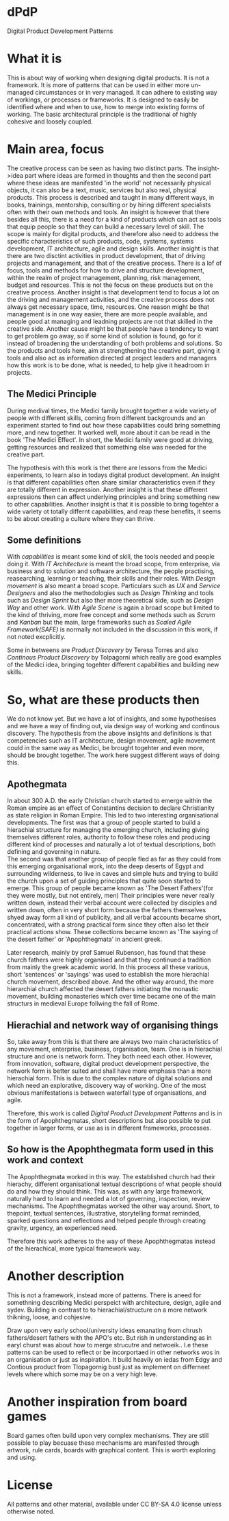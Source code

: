 # dPdP
Digital Product Development Patterns

# What it is
This is about way of working when designing digital products. It is not a framework. It is more of patterns that can be used in either more un-managed circumstances or in very managed. It can adhere to existing way of workings, or processes or frameworks. It is designed to easily be identified where and when to use, how to merge into existing forms of working. The basic architectural principle is the traditional of highly cohesive and loosely coupled.

# Main area, focus
The creative process can be seen as having two distinct parts. The insight->idea part where ideas are formed in thoughts and then the second part where these ideas are manifested 'in the world' not necessarily physical objects, it can also be a text, music, services but also real, physical products. This process is described and taught in many different ways, in books, trainings, mentorship, consulting or by hiring different specialists often with their own methods and tools. An insight is however that there besides all this, there is a need for a kind of products which can act as tools that equip people so that they can build a necessary level of skill. The scope is mainly for digital products, and therefore also need to address the specific characteristics of such products, code, systems, systems development, IT architecture, agile and design skills.
Another insight is that there are two disctint activities in product development, that of driving projects and management, and that of the creative process. There is a lof of focus, tools and methods for how to drive and structure development, within the realm of project management, planning, risk management, budget and resources. This is not the focus on these products but on the creative process. Another insight is that development tend to focus a lot on the driving and management activities, and the creative process does not always get necessary space, time, resources. One reason might be that management is in one way easier, there are more people available, and people good at managing and leadning projects are not that skilled in the creative side. Another cause might be that people have a tendency to want to get problem go away, so if some kind of solution is found, go for it instead of broadening the understanding of both problems and solutions.
So the products and tools here, aim at strengthening the creative part, giving it tools and also act as information directed at project leaders and managers how this work is to be done, what is needed, to help give it headroom in projects.

## The Medici Principle
During medival times, the Medici family brought together a wide variety of people with different skills, coming from different backgrounds and an experiment started to find out how these capabilities could bring something more, and new together. It worked well, more about it can be read in the book 'The Medici Effect'. In short, the Medici family were good at driving, getting resources and realized that something else was needed for the creative part.

The hypothesis with this work is thet there are lessons from the Medici experiments, to learn also in todays digital product development. An insight is that different capabilities often share similar characteristics even if they are totally different in expression. Another insight is that these different expressions then can affect underlying principles and bring something new to other capabilities. Another insight is that it is possible to bring togehter a wide variety ot totally differnt capabilities, and reap these benefits, it seems to be about creating a culture where they can thrive. 

## Some definitions 
With _capabilities_ is meant some kind of skill, the tools needed and people doing it.
With _IT Architecture_ is meant the broad scope, from enterprise, via business and to solution and software architecture, the people practising, reasearching, learning or teaching, their skills and their roles.
With _Design movement_ is also meant a broad scope. Particulars such as _UX_ and _Service Designers_ and also the methodologies such as _Design Thinking_ and tools such as _Design Sprint_ but also ther more theoretical side, such as _Design Way_ and other work. 
With _Agile Scene_ is again a broad scope but limited to the kind of thriving, more free concept and some methods such as _Scrum_ and _Kanban_ but the main, large frameworks such as _Scaled Agile Framework(SAFE)_ is normally not included in the discussion in this work, if not noted excplicitly.

Some in betweens are _Product Discovery_ by Teresa Torres and also _Continous Product Discovery_ by Tolpagorni which really are good examples of the Medici idea, bringing togehter different capabilities and building new skills.

# So, what are these products then
We do not know yet. But we have a lot of insights, and some hypothesises and we have a way of finding out, via design way of working and continous discovery.
The hypothesis from the above insights and definitions is that competencies such as IT architecture, design movement, agile movement could in the same way as Medici, be brought togehter and even more, should be brought together. The work here suggest different ways of doing this. 

## Apothegmata
In about 300 A.D. the early Christian church started to emerge within the Roman empire as an effect of Constantins decision to declare Christianity as state religion in Roman Empire. This led to two interesting organisational developments. 
The first was that a group of people started to build a hierachial structure for managing the emerging church, including giving themselves different roles, authority to follow these roles and producing different kind of processes and naturally a lot of textual descriptions, both defining and governing in nature.  
The second was that another group of people fled as far as they could from this emerging organisational work, into the deep deserts of Egypt and surrounding wilderness, to live in caves and simple huts and trying to build the church upon a set of guiding principles that quite soon started to emerge. This group of people became known as 'The Desert Fathers'(for they were mostly, but not entirely, men) Their principles were never really written down, instead their verbal account were collected by disciples and written down, often in very short form because the fathers themselves shyed away form all kind of publicity, and all verbal accounts became short, concentrated, with a strong practical form since they often also let their practical actions show. These collections became known as 'The saying of the desert father' or 'Apophthegmata' in ancient greek.

Later research, mainly by prof Samuel Rubenson, has found that these church fathers were highly organised and that they continued a tradition from mainly the greek academic world. In this process all these various, short 'sentences' or 'sayings' was used to establish the more hierachial church movement, described above. And the other way around, the more hierarchial church affected the desert fathers initiating the monastic movement, building monasteries which over time became one of the main structurs in medieval Europe follwing the fall of Rome.

## Hierachial and network way of organising things
So, take away from this is that there are always two main characteristics of any movement, enterprise, business, organisation, team. One is in hierachial structure and one is network form. They both need each other. However, from innovation, software, digital product development perspective, the network form is better suited and shall have more emphasis than a more hierachial form. This is due to the complex nature of digital solutions and which need an explorative, discovery way of working. One of the most obvious manifestations is between waterfall type of organisations, and agile.

Therefore, this work is called _Digital Product Development Patterns_ and is in the form of Apophthegmatas, short descriptions but also possible to put together in larger forms, or use as is in different frameworks, processes. 

## So how is the Apophthegmata form used in this work and context
The Apophthegmata worked in this way. The established church had their hierachy, different organisational textual descriptions of what people should do and how they should think. This was, as with any large framework, naturally hard to learn and needed a lot of governing, inspection, review mechanisms.
The Apophthegmatas worked the other way around. Short, to thepoint, textual sentences, illustrative, storytelling format reminded, sparked questions and reflections and helped people through creating gravity, urgency, an experienced need. 

Therefore this work adheres to the way of these Apophthegmatas instead of the hierachical, more typical framework way.  

# Another description
This is not a framework, instead more of patterns.
There is aneed for somethning describing Medici perspeict with architecture, design, agile and sydev.
Building in contrast to to hierachial/structure on a more network thikning, loose, and cohjesive.

Draw upon very early school/university ideas emanating from chrush fathers/desert fathers with the APO's etc.
But rish in understanding as in earyl churst was about how to merge strucutre and netwoeik.. I.e these patterns can be used to reflect or be incorportaed in other networks wos in an organisation or just as inspiration. It build heavily on iedas from Edgy and Contious product from Tlopagornig bust just as implement on differneet levels where which some may be on a very high leve. 

# Another inspiration from board games
Board games often build upon very complex mechanisms. They are still possible to play becuase these mechanisms are manifested through artwork, rule cards, boards with graphical content.
This is worth exploring and using.

# License
All patterns and other material, available under CC BY-SA 4.0 license unless otherwise noted.

